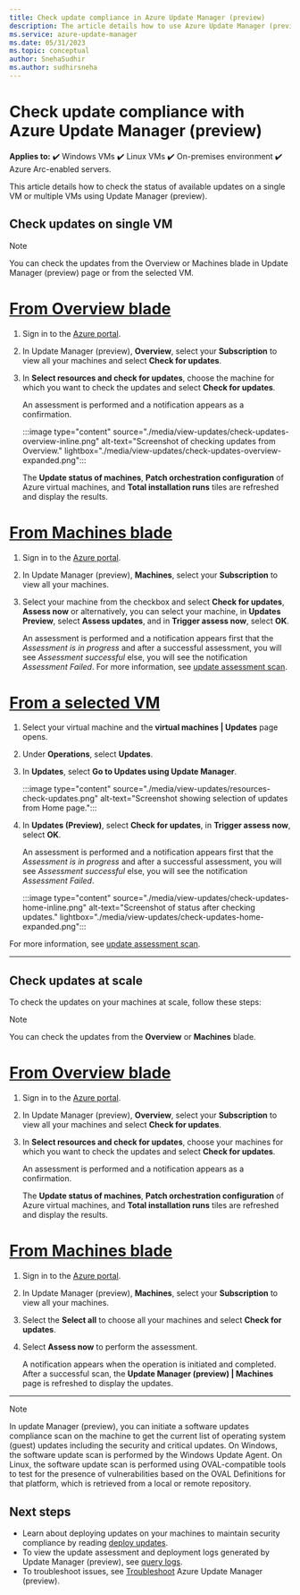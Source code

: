 ```yaml
---
title: Check update compliance in Azure Update Manager (preview)
description: The article details how to use Azure Update Manager (preview) in the Azure portal to assess update compliance for supported machines.
ms.service: azure-update-manager
ms.date: 05/31/2023
ms.topic: conceptual
author: SnehaSudhir 
ms.author: sudhirsneha
---
```


# Check update compliance with Azure Update Manager (preview)

**Applies to:** :heavy_check_mark: Windows VMs :heavy_check_mark: Linux VMs :heavy_check_mark: On-premises environment :heavy_check_mark: Azure Arc-enabled servers.

This article details how to check the status of available updates on a single VM or multiple VMs using Update Manager (preview).


## Check updates on single VM

>[!NOTE]
> You can check the updates from the Overview or Machines blade in Update Manager (preview) page or from the selected VM.

# [From Overview blade](#tab/singlevm-overview)

1. Sign in to the [Azure portal](https://portal.azure.com).

1. In Update Manager (preview), **Overview**, select your **Subscription** to view all your machines and select **Check for updates**.

1. In **Select resources and check for updates**, choose the machine for which you want to check the updates and select **Check for updates**.

    An assessment is performed and a notification appears as a confirmation.

    :::image type="content" source="./media/view-updates/check-updates-overview-inline.png" alt-text="Screenshot of checking updates from Overview." lightbox="./media/view-updates/check-updates-overview-expanded.png":::
    
    The **Update status of machines**, **Patch orchestration configuration** of Azure virtual machines, and **Total installation runs** tiles are refreshed and display the results.


# [From Machines blade](#tab/singlevm-machines)

1. Sign in to the [Azure portal](https://portal.azure.com).

1. In Update Manager (preview), **Machines**, select your **Subscription** to view all your machines.

1. Select your machine from the checkbox and select **Check for updates**, **Assess now** or alternatively, you can select your machine, in **Updates Preview**, select **Assess updates**, and in **Trigger assess now**, select **OK**.

    An assessment is performed and a notification appears first that the *Assessment is in progress* and after a successful assessment, you will see *Assessment successful* else, you will see the notification *Assessment Failed*. For more information, see [update assessment scan](assessment-options.md#update-assessment-scan).


# [From a selected VM](#tab/singlevm-home)

1. Select your virtual machine and the **virtual machines | Updates** page opens.
1. Under **Operations**, select **Updates**.
1. In **Updates**, select **Go to Updates using Update Manager**. 

      :::image type="content" source="./media/view-updates/resources-check-updates.png" alt-text="Screenshot showing selection of updates from Home page.":::

1. In **Updates (Preview)**, select **Check for updates**, in **Trigger assess now**, select **OK**.

   An assessment is performed and a notification appears first that the *Assessment is in progress* and after a successful assessment, you will see *Assessment successful* else, you will see the notification *Assessment Failed*.

    :::image type="content" source="./media/view-updates/check-updates-home-inline.png" alt-text="Screenshot of status after checking updates." lightbox="./media/view-updates/check-updates-home-expanded.png":::

  For more information, see [update assessment scan](assessment-options.md#update-assessment-scan).
 
---  

## Check updates at scale

To check the updates on your machines at scale, follow these steps:

>[!NOTE]
> You can check the updates from the **Overview** or **Machines** blade.

# [From Overview blade](#tab/at-scale-overview)

1. Sign in to the [Azure portal](https://portal.azure.com).

1. In Update Manager (preview), **Overview**, select your **Subscription** to view all your machines and select **Check for updates**.

1. In **Select resources and check for updates**, choose your machines for which you want to check the updates and select **Check for updates**.

    An assessment is performed and a notification appears as a confirmation. 
    
    The **Update status of machines**, **Patch orchestration configuration** of Azure virtual machines, and **Total installation runs** tiles are refreshed and display the results.


# [From Machines blade](#tab/at-scale-machines)

1. Sign in to the [Azure portal](https://portal.azure.com).

1. In Update Manager (preview), **Machines**, select your **Subscription** to view all your machines.

1. Select the **Select all** to choose all your machines and select **Check for updates**.

1. Select **Assess now** to perform the assessment.

   A notification appears when the operation is initiated and completed. After a successful scan,  the **Update Manager (preview) | Machines** page is refreshed to display the updates.

---

> [!NOTE]
> In update Manager (preview), you can initiate a software updates compliance scan on the machine to get the current list of operating system (guest) updates including the security and critical updates. On Windows, the software update scan is performed by the Windows Update Agent. On Linux, the software update scan is performed using OVAL-compatible tools to test for the presence of vulnerabilities based on the OVAL Definitions for that platform, which is retrieved from a local or remote repository. 


 
## Next steps

* Learn about deploying updates on your machines to maintain security compliance by reading [deploy updates](deploy-updates.md).
* To view the update assessment and deployment logs generated by Update Manager (preview), see [query logs](query-logs.md).
* To troubleshoot issues, see [Troubleshoot](troubleshoot.md) Azure Update Manager (preview).
